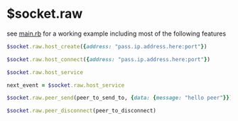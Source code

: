 # $socket.raw

see [main.rb](https://github.com/Lyniat/dr-socket/blob/main/app/main.rb) for a working example including most of the following features

```ruby
$socket.raw.host_create({address: "pass.ip.address.here:port"})
```

```ruby
$socket.raw.host_connect({address: "pass.ip.address.here:port"})
```

```ruby
$socket.raw.host_service
```

```ruby
next_event = $socket.raw.host_service
```

```ruby
$socket.raw.peer_send(peer_to_send_to, {data: {message: "hello peer"}})
```

```ruby
$socket.raw.peer_disconnect(peer_to_disconnect)
```
